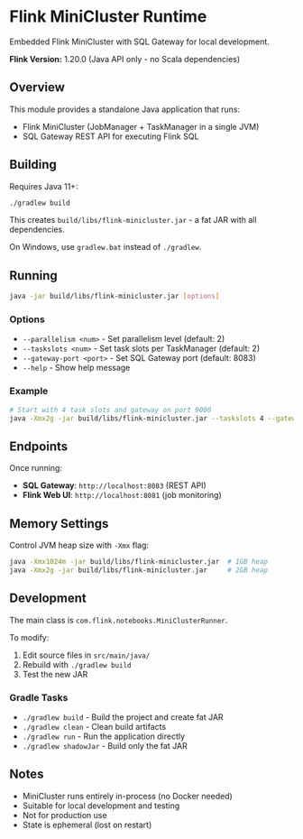 # Flink MiniCluster Runtime

Embedded Flink MiniCluster with SQL Gateway for local development.

**Flink Version:** 1.20.0 (Java API only - no Scala dependencies)

## Overview

This module provides a standalone Java application that runs:
- Flink MiniCluster (JobManager + TaskManager in a single JVM)
- SQL Gateway REST API for executing Flink SQL

## Building

Requires Java 11+:

```bash
./gradlew build
```

This creates `build/libs/flink-minicluster.jar` - a fat JAR with all dependencies.

On Windows, use `gradlew.bat` instead of `./gradlew`.

## Running

```bash
java -jar build/libs/flink-minicluster.jar [options]
```

### Options

- `--parallelism <num>` - Set parallelism level (default: 2)
- `--taskslots <num>` - Set task slots per TaskManager (default: 2)
- `--gateway-port <port>` - Set SQL Gateway port (default: 8083)
- `--help` - Show help message

### Example

```bash
# Start with 4 task slots and gateway on port 9000
java -Xmx2g -jar build/libs/flink-minicluster.jar --taskslots 4 --gateway-port 9000
```

## Endpoints

Once running:
- **SQL Gateway**: `http://localhost:8083` (REST API)
- **Flink Web UI**: `http://localhost:8081` (job monitoring)

## Memory Settings

Control JVM heap size with `-Xmx` flag:

```bash
java -Xmx1024m -jar build/libs/flink-minicluster.jar  # 1GB heap
java -Xmx2g -jar build/libs/flink-minicluster.jar     # 2GB heap
```

## Development

The main class is `com.flink.notebooks.MiniClusterRunner`.

To modify:
1. Edit source files in `src/main/java/`
2. Rebuild with `./gradlew build`
3. Test the new JAR

### Gradle Tasks

- `./gradlew build` - Build the project and create fat JAR
- `./gradlew clean` - Clean build artifacts
- `./gradlew run` - Run the application directly
- `./gradlew shadowJar` - Build only the fat JAR

## Notes

- MiniCluster runs entirely in-process (no Docker needed)
- Suitable for local development and testing
- Not for production use
- State is ephemeral (lost on restart)
